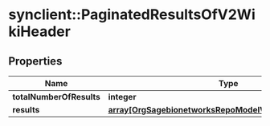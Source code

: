 # synclient::PaginatedResultsOfV2WikiHeader


## Properties
Name | Type | Description | Notes
------------ | ------------- | ------------- | -------------
**totalNumberOfResults** | **integer** |  | [optional] 
**results** | [**array[OrgSagebionetworksRepoModelV2WikiV2WikiHeader]**](org.sagebionetworks.repo.model.v2.wiki.V2WikiHeader.md) |  | [optional] 


